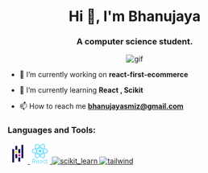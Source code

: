 

<h1 align="center">Hi 👋, I'm Bhanujaya</h1>
<h3 align="center">A computer science student.</h3>

<p align="center"> <img src="https://i.pinimg.com/originals/56/ce/8d/56ce8dd1cb7504537462f01c102f77af.gif" alt="gif" /></p>

  - 🔭 I’m currently working on **react-first-ecommerce**

- 🌱 I’m currently learning **React , Scikit**

- 📫 How to reach me **bhanujayasmiz@gmail.com**



<h3 align="left">Languages and Tools:</h3><p>
<a href="https://pandas.pydata.org/" target="_blank" rel="noreferrer"> <img src="https://raw.githubusercontent.com/devicons/devicon/2ae2a900d2f041da66e950e4d48052658d850630/icons/pandas/pandas-original.svg" alt="pandas" width="40" height="40"/> </a> <a href="https://reactjs.org/" target="_blank" rel="noreferrer"> <img src="https://raw.githubusercontent.com/devicons/devicon/master/icons/react/react-original-wordmark.svg" alt="react" width="40" height="40"/> </a> <a href="https://scikit-learn.org/" target="_blank" rel="noreferrer"> <img src="https://upload.wikimedia.org/wikipedia/commons/0/05/Scikit_learn_logo_small.svg" alt="scikit_learn" width="40" height="40"/> </a> <a href="https://tailwindcss.com/" target="_blank" rel="noreferrer"> <img src="https://www.vectorlogo.zone/logos/tailwindcss/tailwindcss-icon.svg" alt="tailwind" width="40" height="40"/> </a> </p>
